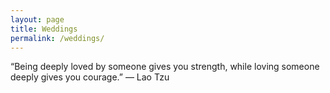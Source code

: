 ```yaml
---
layout: page
title: Weddings
permalink: /weddings/
---
```


“Being deeply loved by someone gives you strength, while loving someone deeply gives you courage.” — Lao Tzu

